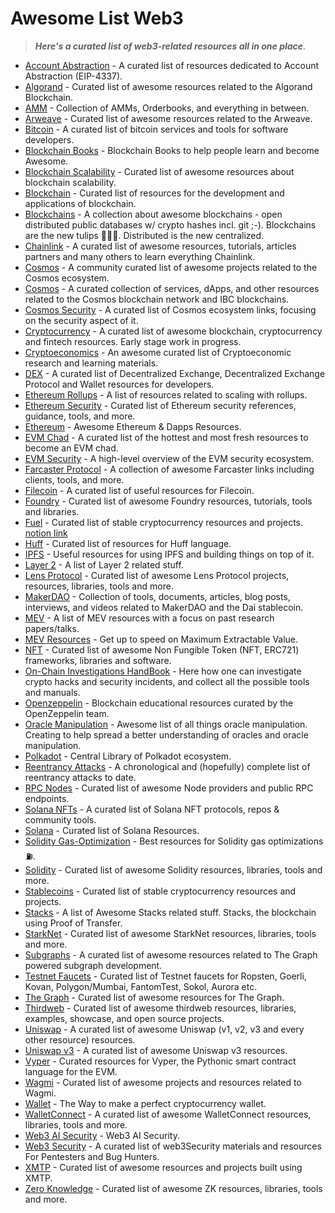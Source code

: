 # Awesome List Web3

> **_Here's a curated list of web3-related resources all in one place_**.

- [Account Abstraction](https://github.com/4337Mafia/awesome-account-abstraction) - A curated list of resources dedicated to Account Abstraction (EIP-4337).
- [Algorand](https://github.com/aorumbayev/awesome-algorand) - Curated list of awesome resources related to the Algorand Blockchain.
- [AMM](https://github.com/0xperp/awesome-amm) - Collection of AMMs, Orderbooks, and everything in between.
- [Arweave](https://github.com/bitruss/awesome-arweave) - Curated list of awesome resources related to the Arweave.
- [Bitcoin](https://github.com/igorbarinov/awesome-bitcoin) - A curated list of bitcoin services and tools for software developers.
- [Blockchain Books](https://github.com/BlockchainBooks/blockchainbooks.github.io) - Blockchain Books to help people learn and become Awesome.
- [Blockchain Scalability](https://github.com/lucadonnoh/awesome-blockchain-scalability) - Curated list of awesome resources about blockchain scalability.
- [Blockchain](https://github.com/yjjnls/awesome-blockchain) - Curated list of resources for the development and applications of blockchain.
- [Blockchains](https://github.com/openblockchains/awesome-blockchains) - A collection about awesome blockchains - open distributed public databases w/ crypto hashes incl. git ;-). Blockchains are the new tulips 🌷🌷🌷. Distributed is the new centralized.
- [Chainlink](https://github.com/JohannEid/awesome-chainlink) - A curated list of awesome resources, tutorials, articles partners and many others to learn everything Chainlink.
- [Cosmos](https://github.com/cosmos/awesome-cosmos) - A community curated list of awesome projects related to the Cosmos ecosystem.
- [Cosmos](https://github.com/MchainNetwork/cosmos-awesome) - A curated collection of services, dApps, and other resources related to the Cosmos blockchain network and IBC blockchains.
- [Cosmos Security](https://github.com/deliriusz/awesome-cosmos-security) - A curated list of Cosmos ecosystem links, focusing on the security aspect of it.
- [Cryptocurrency](https://github.com/cmahon/awesome-cryptocurrency) - A curated list of awesome blockchain, cryptocurrency and fintech resources. Early stage work in progress.
- [Cryptoeconomics](https://github.com/jpantunes/awesome-cryptoeconomics) - An awesome curated list of Cryptoeconomic research and learning materials.
- [DEX](https://github.com/phantomk/awesome-dex) - A curated list of Decentralized Exchange, Decentralized Exchange Protocol and Wallet resources for developers.
- [Ethereum Rollups](https://github.com/attestate/awesome-ethereum-rollups) - A list of resources related to scaling with rollups.
- [Ethereum Security](https://github.com/crytic/awesome-ethereum-security) - Curated list of Ethereum security references, guidance, tools, and more.
- [Ethereum](https://github.com/bekatom/awesome-ethereum) - Awesome Ethereum & Dapps Resources.
- [EVM Chad](https://github.com/mektigboy/evm-chad) - A curated list of the hottest and most fresh resources to become an EVM chad.
- [EVM Security](https://github.com/kareniel/awesome-evm-security) - A high-level overview of the EVM security ecosystem.
- [Farcaster Protocol](https://github.com/a16z/awesome-farcaster) - A collection of awesome Farcaster links including clients, tools, and more.
- [Filecoin](https://github.com/filecoin-project/awesome-filecoin) - A curated list of useful resources for Filecoin.
- [Foundry](https://github.com/crisgarner/awesome-foundry) - Curated list of awesome Foundry resources, tutorials, tools and libraries.
- [Fuel](https://github.com/FuelLabs/awesome-fuel) - Curated list of stable cryptocurrency resources and projects. [notion link](https://fuellabs.notion.site/Awesome-Fuel-7b4ca6b262d3414a9968f275cba43fc9)
- [Huff](https://github.com/devtooligan/awesome-huff) - Curated list of resources for Huff language.
- [IPFS](https://github.com/ipfs/awesome-ipfs) - Useful resources for using IPFS and building things on top of it.
- [Layer 2](https://github.com/Awesome-Layer-2/awesome-layer-2) - A list of Layer 2 related stuff.
- [Lens Protocol](https://github.com/0xJuancito/awesome-lens-protocol) - Curated list of awesome Lens Protocol projects, resources, libraries, tools and more.
- [MakerDAO](https://github.com/makerdao/awesome-makerdao) - Collection of tools, documents, articles, blog posts, interviews, and videos related to MakerDAO and the Dai stablecoin.
- [MEV](https://github.com/0xemperor/Awesome-MEV) - A list of MEV resources with a focus on past research papers/talks.
- [MEV Resources](https://github.com/0xalpharush/awesome-MEV-resources) - Get up to speed on Maximum Extractable Value.
- [NFT](https://github.com/gianni-dalerta/awesome-nft) - Curated list of awesome Non Fungible Token (NFT, ERC721) frameworks, libraries and software.
- [On-Chain Investigations HandBook](https://github.com/OffcierCia/On-Chain-Investigations-Tools-List) - Here how one can investigate crypto hacks and security incidents, and collect all the possible tools and manuals.
- [Openzeppelin](https://github.com/OpenZeppelin/awesome-openzeppelin) -  Blockchain educational resources curated by the OpenZeppelin team.
- [Oracle Manipulation](https://github.com/0xcacti/awesome-oracle-manipulation) - Awesome list of all things oracle manipulation. Creating to help spread a better understanding of oracles and oracle manipulation.
- [Polkadot](https://github.com/Awsmdot/awesome-dot) - Central Library of Polkadot ecosystem.
- [Reentrancy Attacks](https://github.com/pcaversaccio/reentrancy-attacks) - A chronological and (hopefully) complete list of reentrancy attacks to date.
- [RPC Nodes](https://github.com/arddluma/awesome-list-rpc-nodes-providers) - Curated list of awesome Node providers and public RPC endpoints.
- [Solana NFTs](https://github.com/ilmoi/awesome-solana-nfts) - A curated list of Solana NFT protocols, repos & community tools.
- [Solana](https://github.com/avareum/awesome-solana) - Curated list of Solana Resources.
- [Solidity Gas-Optimization](https://github.com/0xisk/awesome-solidity-gas-optimization) - Best resources for Solidity gas optimizations ⛽.
- [Solidity](https://github.com/bkrem/awesome-solidity) - Curated list of awesome Solidity resources, libraries, tools and more.
- [Stablecoins](https://github.com/sdtsui/awesome-stablecoins) - Curated list of stable cryptocurrency resources and projects.
- [Stacks](https://github.com/friedger/awesome-stacks-chain) - A list of Awesome Stacks related stuff. Stacks, the blockchain using Proof of Transfer.
- [StarkNet](https://github.com/gakonst/awesome-starknet) - Curated list of awesome StarkNet resources, libraries, tools and more.
- [Subgraphs](https://github.com/balakhonoff/awesome-subgraphs) - A curated list of awesome resources related to The Graph powered subgraph development.
- [Testnet Faucets](https://github.com/arddluma/awesome-list-testnet-faucets) - Curated list of Testnet faucets for Ropsten, Goerli, Kovan, Polygon/Mumbai, FantomTest, Sokol, Aurora etc.
- [The Graph](https://github.com/MichaelMacaulay/Awesome-The-Graph) - Curated list of awesome resources for The Graph.
- [Thirdweb](https://github.com/warengonzaga/awesome-thirdweb) - Curated list of awesome thirdweb resources, libraries, examples, showcase, and open source projects.
- [Uniswap](https://github.com/GammaStrategies/awesome-uniswap-v3) - A curated list of awesome Uniswap (v1, v2, v3 and every other resource) resources.
- [Uniswap v3](https://github.com/GammaStrategies/awesome-uniswap-v3) - A curated list of awesome Uniswap v3 resources.
- [Vyper](https://github.com/spadebuilders/awesome-vyper) - Curated resources for Vyper, the Pythonic smart contract language for the EVM.
- [Wagmi](https://github.com/wagmi-dev/awesome-wagmi) - Curated list of awesome projects and resources related to Wagmi.
- [Wallet](https://github.com/zgayjjf/awesome-wallet) - The Way to make a perfect cryptocurrency wallet.
- [WalletConnect](https://github.com/WalletConnect/awesome-walletconnect) - A curated list of awesome WalletConnect resources, libraries, tools and more.
- [Web3 AI Security](https://github.com/JoranHonig/awesome-web3-ai-security) - Web3 AI Security.
- [Web3 Security](https://github.com/Anugrahsr/Awesome-web3-Security) - A curated list of web3Security materials and resources For Pentesters and Bug Hunters.
- [XMTP](https://github.com/xmtp/awesome-xmtp) - Curated list of awesome resources and projects built using XMTP.
- [Zero Knowledge](https://github.com/ventali/awesome-zk) - Curated list of awesome ZK resources, libraries, tools and more.
